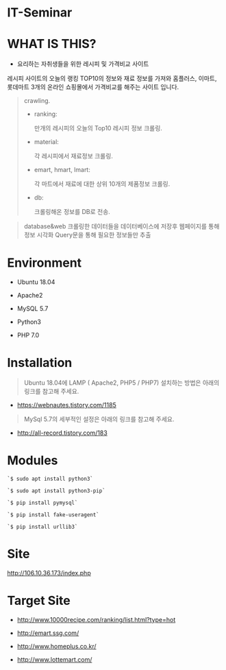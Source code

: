  IT-Seminar
===============

# WHAT IS THIS?

- 요리하는 자취생들을 위한  레시피 및 가격비교  사이트

레시피 사이트의 오늘의 랭킹 TOP10의 정보와 재료 정보를 가져와
홈플러스, 이마트, 롯데마트 3개의 온라인 쇼핑몰에서 가격비교를 해주는 사이트 입니다.

> crawling.
> - ranking:
> 
>	만개의 레시피의 오늘의 Top10 레시피 정보 크롤링.	
> - material:
> 
>	각 레시피에서 재료정보 크롤링.	
> - emart, hmart, lmart:	
> 
> 	각 마트에서 재료에 대한 상위 10개의 제품정보 크롤링.	
> - db:
> 
> 	크롤링해온 정보를 DB로 전송. 	

>database&web
> 크롤링한 데이터들을 데이터베이스에 저장후 웹페이지를 통해 정보 시각화
> Query문을 통해 필요한 정보들만 추출 
 

# Environment

* Ubuntu 18.04
* Apache2
* MySQL 5.7

* Python3
* PHP 7.0

# Installation

> Ubuntu 18.04에 LAMP ( Apache2, PHP5 / PHP7) 설치하는 방법은 아래의 링크를 참고해 주세요.
* https://webnautes.tistory.com/1185 

> MySql 5.7의 세부적인 설정은 아래의 링크를 참고해 주세요.
* http://all-record.tistory.com/183


# Modules

    `$ sudo apt install python3`    	
	
    `$ sudo apt install python3-pip`    	
	
    `$ pip install pymysql`    	
	
    `$ pip install fake-useragent`     	
	
    `$ pip install urllib3` 
    

# Site

<http://106.10.36.173/index.php>

# Target Site

* <http://www.10000recipe.com/ranking/list.html?type=hot>

* <http://emart.ssg.com/>
* <http://www.homeplus.co.kr/>
* <http://www.lottemart.com/>
